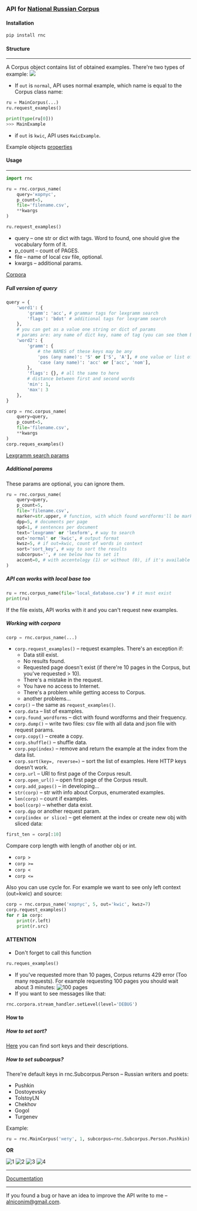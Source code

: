 ### API for [National Russian Corpus](http://ruscorpora.ru) 

#### Installation
```bash
pip install rnc
```

#### Structure

---
A Corpus object contains list of obtained examples.
There're two types of example:
![](https://github.com/FaustGoethe/RNC/blob/master/docs/Two_ex_types.png?raw=true) <br> 
* If `out` is `normal`, API uses normal example, which name is equal to the Corpus class name:
```python
ru = MainCorpus(...)
ru.request_examples()

print(type(ru[0]))
>>> MainExample
```
* if `out` is `kwic`, API uses `KwicExample`.

Example objects [properties](https://github.com/FaustGoethe/RNC/blob/master/docs/Examples.md)   

#### Usage

---
```python
import rnc

ru = rnc.corpus_name(
    query='корпус', 
    p_count=5,
    file='filename.csv',
    **kwargs
)

ru.request_examples()
```
* query – one str or dict with tags. Word to found, one should give the vocabulary form of it.
* p_count – count of PAGES.
* file – name of local csv file, optional.
* kwargs – additional params.

[Corpora](https://github.com/FaustGoethe/RNC/blob/master/docs/Corpora.md)

##### Full version of query
```python
query = {
    'word1': {
        'gramm': 'acc', # grammar tags for lexgramm search
        'flags': 'bdot' # additional tags for lexgramm search
    },
    # you can get as a value one string or dict of params
    # params are: any name of dict key, name of tag (you can see them below)  
    'word2': {
        'gramm': { 
            # the NAMES of these keys may be any
            'pos (any name)': 'S' or ['S', 'A'], # one value or list of values,
            'case (any name)': 'acc' or ['acc', 'nom'],
        },
        'flags': {}, # all the same to here
        # distance between first and second words
        'min': 1,  
        'max': 3
    },  
}

corp = rnc.corpus_name(
    query=query,
    p_count=5,
    file='filename.csv',
    **kwargs
)
corp.reques_examples()
```
[Lexgramm search params](https://github.com/FaustGoethe/RNC/tree/master/docs/Lexgram%20search%20params)



##### Additional params
These params are optional, you can ignore them. 
```python
ru = rnc.corpus_name(
    query=query, 
    p_count=5,
    file='filename.csv',
    marker=str.upper, # function, with which found wordforms'll be marked
    dpp=5, # documents per page
    spd=1, # sentences per document
    text='lexgramm' or 'lexform', # way to search
    out='normal' or 'kwic', # output format
    kwsz=5, # if out=kwic, count of words in context
    sort='sort_key', # way to sort the results
    subcorpus='', # see below how to set it
    accent=0, # with accentology (1) or without (0), if it's available
)
```

##### API can works with local base too
```python
ru = rnc.corpus_name(file='local_database.csv') # it must exist
print(ru)
```
If the file exists, API works with it and you can't request new examples.

##### Working with corpora
```python
corp = rnc.corpus_name(...) 
```
* `corp.request_examples()` – request examples. 
There's an exception if:
    * Data still exist. 
    * No results found.
    * Requested page doesn't exist (if there're 10 pages in the Corpus, but you've requested > 10).
    * There's a mistake in the request.
    * You have no access to Internet.
    * There's a problem while getting access to Corpus.
    * another problems...
* `corp()` – the same as `request_examples()`.
* `corp.data` – list of examples.
* `corp.found_wordforms` – dict with found wordforms and their frequency.
* `corp.dump()` – write two files: csv file with all data and json file with request params.
* `corp.copy()` – create a copy.
* `corp.shuffle()` – shuffle data.
* `corp.pop(index)` – remove and return the example at the index from the data list.
* `corp.sort(key=, reverse=)` – sort the list of examples. Here HTTP keys doesn't work.  
* `corp.url` – URl to first page of the Corpus result.
* `corp.open_url()` – open first page of the Corpus result.
* `corp.add_pages()` – in developing...
* `str(corp)` – str with info about Corpus, enumerated examples. 
* `len(corp)` – count if examples.
* `bool(corp)` – whether data exist.
* `corp.dpp` or another request param.
* `corp[index or slice]` – get element at the index or create new obj with sliced data:
```python
first_ten = corp[:10]
``` 
Compare corp length with length of another obj or int.  
* `corp > `
* `corp >= `
* `corp < `
* `corp <= `

Also you can use cycle for. For example we want to see only left context (out=kwic) and source:
```python
corp = rnc.corpus_name('корпус', 5, out='kwic', kwsz=7)
corp.request_examples()
for r in corp:
    print(r.left)
    print(r.src)
```


#### ATTENTION
* Don't forget to call this function
```python
ru.reques_examples()
```
* If you've requested more than 10 pages, Corpus returns 429 error (Too many requests).
For example requesting 100 pages you should wait about 3 minutes: 
![100 pages](https://github.com/FaustGoethe/RNC/blob/master/docs/100_pages.png?raw=true)
* If you want to see messages like that:
```python
rnc.corpora.stream_handler.setLevel(level='DEBUG')
```


#### How to
##### How to set sort?
[Here](https://github.com/FaustGoethe/RNC/blob/master/docs/HTTP%20params.md) you can find sort keys and their descriptions.


##### How to set subcorpus?
There're default keys in rnc.Subcorpus.Person – Russian writers and poets: 
* Pushkin
* Dostoyevsky
* TolstoyLN
* Chekhov
* Gogol
* Turgenev

Example:
```python
ru = rnc.MainCorpus('нету', 1, subcorpus=rnc.Subcorpus.Person.Pushkin)
```

**OR**

 
![1](https://raw.githubusercontent.com/FaustGoethe/RNC/master/docs/How%20to%20set%20subcorpus/1.png)
![2](https://raw.githubusercontent.com/FaustGoethe/RNC/master/docs/How%20to%20set%20subcorpus/2.png)
![3](https://raw.githubusercontent.com/FaustGoethe/RNC/master/docs/How%20to%20set%20subcorpus/3.png)
![4](https://raw.githubusercontent.com/FaustGoethe/RNC/master/docs/How%20to%20set%20subcorpus/4.png)

---
[Documentation](https://github.com/FaustGoethe/RNC/tree/master/docs)

---
If you found a bug or have an idea to improve the API write to me – alniconim@gmail.com.  